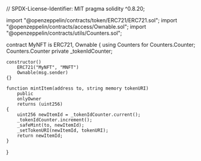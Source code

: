 // SPDX-License-Identifier: MIT
pragma solidity ^0.8.20;

import "@openzeppelin/contracts/token/ERC721/ERC721.sol";
import "@openzeppelin/contracts/access/Ownable.sol";
import "@openzeppelin/contracts/utils/Counters.sol";

contract MyNFT is ERC721, Ownable {
    using Counters for Counters.Counter;
    Counters.Counter private _tokenIdCounter;

    constructor()
        ERC721("MyNFT", "MNFT")
        Ownable(msg.sender)
    {}

    function mintItem(address to, string memory tokenURI)
        public
        onlyOwner
        returns (uint256)
    {
        uint256 newItemId = _tokenIdCounter.current();
        _tokenIdCounter.increment();
        _safeMint(to, newItemId);
        _setTokenURI(newItemId, tokenURI);
        return newItemId;
    }
}
